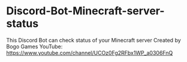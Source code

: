 # Discord-Bot-Minecraft-server-status
This Discord Bot can check status of your Minecraft server
Created by Bogo Games
YouTube: https://www.youtube.com/channel/UCOz0Fg2RFbx1WP_a0306FnQ
